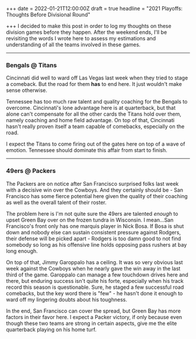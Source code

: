 +++
date = 2022-01-21T12:00:00Z
draft = true
headline = "2021 Playoffs: Thoughts Before Divisional Round"

+++
I decided to make this post in order to log my thoughts on these division games before they happen. After the weekend ends, I'll be revisiting the words I wrote here to assess my estimations and understanding of all the teams involved in these games.

***

### Bengals @ Titans

Cincinnati did well to ward off Las Vegas last week when they tried to stage a comeback. But the road for them **has** to end here. It just wouldn't make sense otherwise.

Tennessee has too much raw talent and quality coaching for the Bengals to overcome. Cincinnati's lone advantage here is at quarterback, but that alone can't compensate for all the other cards the Titans hold over them, namely coaching and home field advantage. On top of that, Cincinnati hasn't really proven itself a team capable of comebacks, especially on the road.

I expect the Titans to come firing out of the gates here on top of a wave of emotion. Tennessee should dominate this affair from start to finish.

***

### 49ers @ Packers

The Packers are on notice after San Francisco surprised folks last week with a decisive win over the Cowboys. And they certainly should be - San Francisco has some fierce potential here given the quality of their coaching as well as the overall talent of their roster.

The problem here is I'm not quite sure the 49ers are talented _enough_ to upset Green Bay over on the frozen tundra in Wisconsin. I mean...San Francisco's front only has one marquis player in Nick Bosa. If Bosa is shut down and nobody else can sustain consistent pressure against Rodgers, their defense will be picked apart - Rodgers is too damn good to not find somebody so long as his offensive line holds opposing pass rushers at bay long enough.

On top of that, Jimmy Garoppalo has a ceiling. It was so very obvious last week against the Cowboys when he nearly gave the win away in the last third of the game. Garoppalo can manage a few touchdown drives here and there, but enduring success isn't quite his forte, especially when his track record this season is questionable. Sure, he staged a few successful road comebacks, but the key word there is "few" - he hasn't done it enough to ward off my lingering doubts about his toughness.

In the end, San Francisco can cover the spread, but Green Bay has more factors in their favor here. I expect a Packer victory, if only because even though these two teams are strong in certain aspects, give me the elite quarterback playing on his home turf. 
